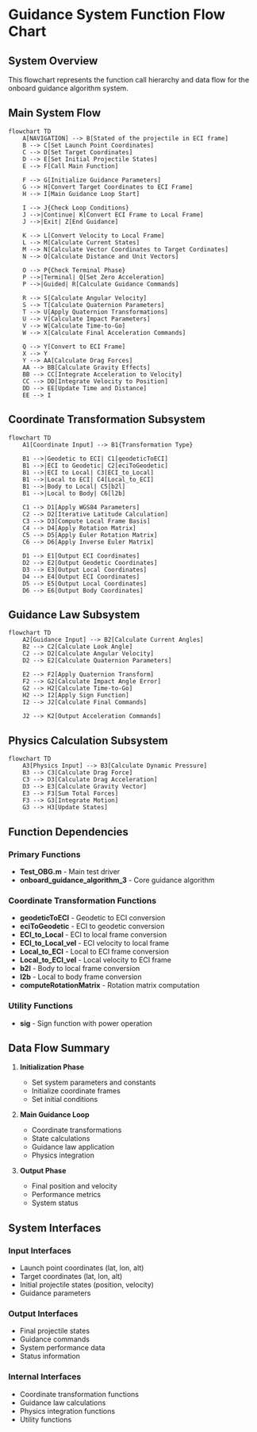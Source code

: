 # Guidance System Function Flow Chart

## System Overview

This flowchart represents the function call hierarchy and data flow for the onboard guidance algorithm system.

## Main System Flow

```mermaid
flowchart TD
    A[NAVIGATION] --> B[Stated of the projectile in ECI frame]
    B --> C[Set Launch Point Coordinates]
    C --> D[Set Target Coordinates]
    D --> E[Set Initial Projectile States]
    E --> F[Call Main Function]

    F --> G[Initialize Guidance Parameters]
    G --> H[Convert Target Coordinates to ECI Frame]
    H --> I[Main Guidance Loop Start]

    I --> J{Check Loop Conditions}
    J -->|Continue| K[Convert ECI Frame to Local Frame]
    J -->|Exit| Z[End Guidance]

    K --> L[Convert Velocity to Local Frame]
    L --> M[Calculate Current States]
    M --> N[Calculate Vector Coordinates to Target Cordinates]
    N --> O[Calculate Distance and Unit Vectors]

    O --> P{Check Terminal Phase}
    P -->|Terminal| Q[Set Zero Acceleration]
    P -->|Guided| R[Calculate Guidance Commands]

    R --> S[Calculate Angular Velocity]
    S --> T[Calculate Quaternion Parameters]
    T --> U[Apply Quaternion Transformations]
    U --> V[Calculate Impact Parameters]
    V --> W[Calculate Time-to-Go]
    W --> X[Calculate Final Acceleration Commands]

    Q --> Y[Convert to ECI Frame]
    X --> Y
    Y --> AA[Calculate Drag Forces]
    AA --> BB[Calculate Gravity Effects]
    BB --> CC[Integrate Acceleration to Velocity]
    CC --> DD[Integrate Velocity to Position]
    DD --> EE[Update Time and Distance]
    EE --> I
```

## Coordinate Transformation Subsystem

```mermaid
flowchart TD
    A1[Coordinate Input] --> B1{Transformation Type}

    B1 -->|Geodetic to ECI| C1[geodeticToECI]
    B1 -->|ECI to Geodetic| C2[eciToGeodetic]
    B1 -->|ECI to Local| C3[ECI_to_Local]
    B1 -->|Local to ECI| C4[Local_to_ECI]
    B1 -->|Body to Local| C5[b2l]
    B1 -->|Local to Body| C6[l2b]

    C1 --> D1[Apply WGS84 Parameters]
    C2 --> D2[Iterative Latitude Calculation]
    C3 --> D3[Compute Local Frame Basis]
    C4 --> D4[Apply Rotation Matrix]
    C5 --> D5[Apply Euler Rotation Matrix]
    C6 --> D6[Apply Inverse Euler Matrix]

    D1 --> E1[Output ECI Coordinates]
    D2 --> E2[Output Geodetic Coordinates]
    D3 --> E3[Output Local Coordinates]
    D4 --> E4[Output ECI Coordinates]
    D5 --> E5[Output Local Coordinates]
    D6 --> E6[Output Body Coordinates]
```

## Guidance Law Subsystem

```mermaid
flowchart TD
    A2[Guidance Input] --> B2[Calculate Current Angles]
    B2 --> C2[Calculate Look Angle]
    C2 --> D2[Calculate Angular Velocity]
    D2 --> E2[Calculate Quaternion Parameters]

    E2 --> F2[Apply Quaternion Transform]
    F2 --> G2[Calculate Impact Angle Error]
    G2 --> H2[Calculate Time-to-Go]
    H2 --> I2[Apply Sign Function]
    I2 --> J2[Calculate Final Commands]

    J2 --> K2[Output Acceleration Commands]
```

## Physics Calculation Subsystem

```mermaid
flowchart TD
    A3[Physics Input] --> B3[Calculate Dynamic Pressure]
    B3 --> C3[Calculate Drag Force]
    C3 --> D3[Calculate Drag Acceleration]
    D3 --> E3[Calculate Gravity Vector]
    E3 --> F3[Sum Total Forces]
    F3 --> G3[Integrate Motion]
    G3 --> H3[Update States]
```

## Function Dependencies

### Primary Functions

- **Test_OBG.m** - Main test driver
- **onboard_guidance_algorithm_3** - Core guidance algorithm

### Coordinate Transformation Functions

- **geodeticToECI** - Geodetic to ECI conversion
- **eciToGeodetic** - ECI to geodetic conversion
- **ECI_to_Local** - ECI to local frame conversion
- **ECI_to_Local_vel** - ECI velocity to local frame
- **Local_to_ECI** - Local to ECI frame conversion
- **Local_to_ECI_vel** - Local velocity to ECI frame
- **b2l** - Body to local frame conversion
- **l2b** - Local to body frame conversion
- **computeRotationMatrix** - Rotation matrix computation

### Utility Functions

- **sig** - Sign function with power operation

## Data Flow Summary

1. **Initialization Phase**

   - Set system parameters and constants
   - Initialize coordinate frames
   - Set initial conditions

2. **Main Guidance Loop**

   - Coordinate transformations
   - State calculations
   - Guidance law application
   - Physics integration

3. **Output Phase**
   - Final position and velocity
   - Performance metrics
   - System status

## System Interfaces

### Input Interfaces

- Launch point coordinates (lat, lon, alt)
- Target coordinates (lat, lon, alt)
- Initial projectile states (position, velocity)
- Guidance parameters

### Output Interfaces

- Final projectile states
- Guidance commands
- System performance data
- Status information

### Internal Interfaces

- Coordinate transformation functions
- Guidance law calculations
- Physics integration functions
- Utility functions
